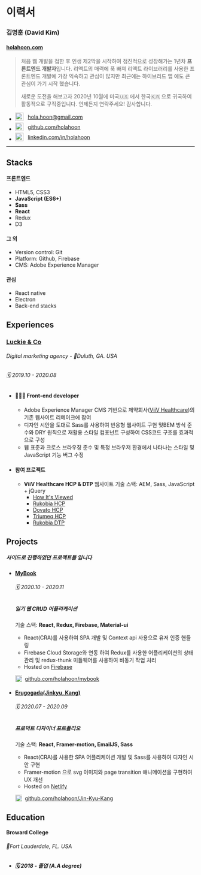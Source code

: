 # 이력서

### 김명훈 (David Kim)

#### [holahoon.com](https://holahoon.com/)

> 처음 웹 개발을 접한 후 인생 제2막을 시작하여 점진적으로 성장해가는 1년차 **프론트엔드 개발자**입니다.
> 리액트의 매력에 푹 빠져 리액트 라이브러리를 사용한 프론트엔드 개발에 가장 익숙하고 관심이 많지만 최근에는 하이브리드 앱 에도 큰 관심이 가기 시작 했습니다.
> 
> 새로운 도전을 해보고자 2020년 10월에 미국🇺🇸 에서 한국🇰🇷 으로 귀국하여 활동적으로 구직중입니다. 언제든지 연락주세요! 감사합니다.

- <span style='display: flex; align-items: center; margin-bottom: 5px;'><img alt="gmail" src="https://user-images.githubusercontent.com/42850638/99925586-110d1300-2d82-11eb-8dcb-1d2cdf172b4c.png" width="22" height="22"/>&nbsp;&nbsp;&nbsp; hola.hoon@gmail.com</span>
- <span style='display: flex; align-items: center; margin-bottom: 5px;'><img alt="github" src="https://user-images.githubusercontent.com/42850638/99925587-11a5a980-2d82-11eb-9dee-b719887aaca8.png" width="22" height="22"/>&nbsp;&nbsp;&nbsp; [github.com/holahoon](https://github.com/holahoon)</span>
- <span style='display: flex; align-items: center; margin-bottom: 5px;'><img alt="linkedin" src="https://user-images.githubusercontent.com/42850638/99925583-0fdbe600-2d82-11eb-8223-d0f24440c05d.png" width="22" height="22"/>&nbsp;&nbsp;&nbsp; [linkedin.com/in/holahoon](https://www.linkedin.com/in/holahoon/)</span>

---

## Stacks

#### 프론트엔드

- HTML5, CSS3
- **JavaScript (ES6+)**
- **Sass**
- **React**
- Redux
- D3

#### 그 외

- Version control: Git
- Platform: Github, Firebase
- CMS: Adobe Experience Manager

#### 관심

- React native
- Electron
- Back-end stacks

## Experiences

### [Luckie & Co](https://www.luckie.com/)

###### Digital marketing agency - 📍*Duluth, GA. USA*

###### 🗓 2019.10 - 2020.08

- #### 🧑🏻‍💻 Front-end developer

  - Adobe Experience Manager CMS 기반으로 제약회사([ViiV Healthcare](https://viivhealthcare.com/en-us/))의 기존 웹사이트 리메이크에 참여
  - 디자인 시안을 토대로 Sass를 사용하여 반응형 웹사이트 구현 및BEM 방식 준수와 DRY 원칙으로 재활용 스타일 컴포넌트 구성하여 CSS코드 구조를 효과적으로 구성
  - 웹 표준과 크로스 브라우징 준수 및 특정 브라우저 환경에서 나타나는 스타일 및 JavaScript 기능 버그 수정

- #### 참여 프로젝트

   - **ViiV Healthcare HCP & DTP** 웹사이트
   기술 스택: AEM, Sass, JavaScript + jQuery
      -  [How It's Viewed](https://www.rukobiahcp.com)
      -  [Rukobia HCP](https://howitsviewed.com)
      -  [Dovato HCP](https://www.dovatohcp.com)
      -  [Triumeq HCP](https://www.triumeqhcp.com)
      -  [Rukobia DTP](https://www.rukobia.com)

## Projects

##### 사이드로 진행하였던 프로젝트들 입니다

- #### [MyBook](https://my-book-fe5fe.web.app)

   ###### 🗓 2020.10 - 2020.11

   ##### 일기 웹 CRUD 어플리케이션
   
   기술 스택: **React, Redux, Firebase, Material-ui**

   - React(CRA)를 사용하여 SPA 개발 및 Context api 사용으로 유저 인증 핸들링
   - Firebase Cloud Storage와 연동 하여 Redux를 사용한 어플리케이션의 상태 관리 및 redux-thunk 미들웨어를 사용하여 비동기 작업 처리
   - Hosted on [Firebase](https://firebase.google.com/docs/hosting)

   <span style='display: flex; align-items: center; margin-bottom: 5px;'><img alt="github" src="https://user-images.githubusercontent.com/42850638/99925587-11a5a980-2d82-11eb-9dee-b719887aaca8.png" width="18" height="18"/>&nbsp;&nbsp; [github.com/holahoon/mybook](https://github.com/holahoon/mybook)</span>

- #### [Erugogada(Jinkyu, Kang)](https://www.erugogada.com)

   ###### 🗓 2020.07 - 2020.09

   ##### 프로덕트 디자이너 포트폴리오
   기술 스택: **React, Framer-motion, EmailJS, Sass**

   - React(CRA)를 사용한 SPA 어플리케이션 개발 및 Sass를 사용하여 디자인 시안 구현
   - Framer-motion 으로 svg 이미지와 page transition 애니메이션을 구현하여 UX 개선
   - Hosted on [Netlify](https://www.netlify.com/)

   <span style='display: flex; align-items: center; margin-bottom: 5px;'><img alt="github" src="https://user-images.githubusercontent.com/42850638/99925587-11a5a980-2d82-11eb-9dee-b719887aaca8.png" width="18" height="18"/>&nbsp;&nbsp; [github.com/holahoon/Jin-Kyu-Kang](https://github.com/holahoon/Jin-Kyu-Kang)</span>

## Education

#### Broward College

###### 📍*Fort Lauderdale, FL. USA*

- ##### 🗓 2018 - 졸업 (A.A degree)